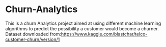 # Churn-Analytics
This is a churn Analytics project aimed at using different machine learning algorithms to predict the possibility a customer would become a churner.
Dataset downloaded from:https://www.kaggle.com/blastchar/telco-customer-churn/version/1
